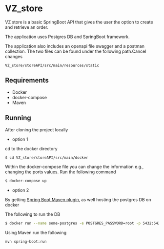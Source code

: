 # VZ_store
VZ store is a basic SpringBoot API that gives the user the option to create and retrieve an order.

The application uses Postgres DB and SpringBoot framework.

The application also includes an openapi file swagger and a postman collection.
 The two files can be found under the following path.Cancel changes

```
VZ_store/storeAPI/src/main/resources/static
```
## Requirements

* Docker
* docker-compose
* Maven

## Running 
After cloning the project locally
* option 1

cd to the docker directory
```bash
$ cd VZ_store/storeAPI/src/main/docker
```
Within the docker-compose file you can change the information e.g., changing the ports values.
Run the following command

```bash
$ docker-compose up
```


* option 2

By getting [Spring Boot Maven plugin](https://docs.spring.io/spring-boot/docs/current/reference/html/build-tool-plugins-maven-plugin.html), as well hosting the postgres DB on docker

The following to run the DB

```bash
$ docker run --name some-postgres -e POSTGRES_PASSWORD=root -p 5432:5432 -d postgres
```

 Using Maven run the following

```shell
mvn spring-boot:run
```



 
